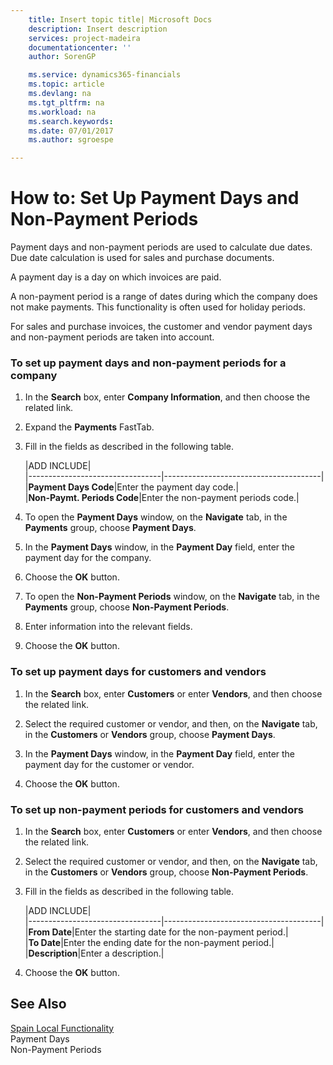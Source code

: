 ```yaml
---
    title: Insert topic title| Microsoft Docs
    description: Insert description
    services: project-madeira
    documentationcenter: ''
    author: SorenGP

    ms.service: dynamics365-financials
    ms.topic: article
    ms.devlang: na
    ms.tgt_pltfrm: na
    ms.workload: na
    ms.search.keywords:
    ms.date: 07/01/2017
    ms.author: sgroespe

---
```

# How to: Set Up Payment Days and Non-Payment Periods
Payment days and non-payment periods are used to calculate due dates. Due date calculation is used for sales and purchase documents.  
  
 A payment day is a day on which invoices are paid.  
  
 A non-payment period is a range of dates during which the company does not make payments. This functionality is often used for holiday periods.  
  
 For sales and purchase invoices, the customer and vendor payment days and non-payment periods are taken into account.  
  
### To set up payment days and non-payment periods for a company  
  
1.  In the **Search** box, enter **Company Information**, and then choose the related link.  
  
2.  Expand the **Payments** FastTab.  
  
3.  Fill in the fields as described in the following table.  
  
    |ADD INCLUDE<!--[!INCLUDE[bp_tablefield](../../includes/bp_tabledescription_md.md)]-->|  
    |---------------------------------|---------------------------------------|  
    |**Payment Days Code**|Enter the payment day code.|  
    |**Non-Paymt. Periods Code**|Enter the non-payment periods code.|  
  
4.  To open the **Payment Days** window, on the **Navigate** tab, in the **Payments** group, choose **Payment Days**.  
  
5.  In the **Payment Days** window, in the **Payment Day** field, enter the payment day for the company.  
  
6.  Choose the **OK** button.  
  
7.  To open the **Non-Payment Periods** window, on the **Navigate** tab, in the **Payments** group, choose **Non-Payment Periods**.  
  
8.  Enter information into the relevant fields.  
  
9. Choose the **OK** button.  
  
### To set up payment days for customers and vendors  
  
1.  In the **Search** box, enter **Customers** or enter **Vendors**, and then choose the related link.  
  
2.  Select the required customer or vendor, and then, on the **Navigate** tab, in the **Customers** or **Vendors** group, choose **Payment Days**.  
  
3.  In the **Payment Days** window, in the **Payment Day** field, enter the payment day for the customer or vendor.  
  
4.  Choose the **OK** button.  
  
### To set up non-payment periods for customers and vendors  
  
1.  In the **Search** box, enter **Customers** or enter **Vendors**, and then choose the related link.  
  
2.  Select the required customer or vendor, and then, on the **Navigate** tab, in the **Customers** or **Vendors** group, choose **Non-Payment Periods**.  
  
3.  Fill in the fields as described in the following table.  
  
    |ADD INCLUDE<!--[!INCLUDE[bp_tablefield](../../includes/bp_tabledescription_md.md)]-->|  
    |---------------------------------|---------------------------------------|  
    |**From Date**|Enter the starting date for the non-payment period.|  
    |**To Date**|Enter the ending date for the non-payment period.|  
    |**Description**|Enter a description.|  
  
4.  Choose the **OK** button.  
  
## See Also  
 [Spain Local Functionality](spain-local-functionality.md)   
 Payment Days   
 Non-Payment Periods